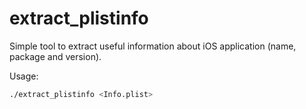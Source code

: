 # extract_plistinfo

Simple tool to extract useful information about iOS application (name, package and version).

Usage:

```bash
./extract_plistinfo <Info.plist>
```
